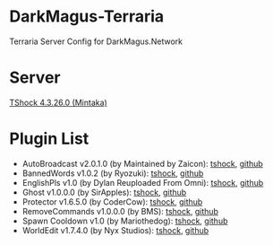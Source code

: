 # DarkMagus-Terraria
Terraria Server Config for DarkMagus.Network

# Server
[TShock 4.3.26.0 (Mintaka)](https://github.com/Pryaxis/TShock/releases)

# Plugin List
* AutoBroadcast v2.0.1.0 (by Maintained by Zaicon): [tshock](https://tshock.co/xf/index.php?resources/autobroadcast.66/), [github](https://github.com/Zaicon/AutoBroadcast)
* BannedWords v1.0.2 (by Ryozuki): [tshock](https://tshock.co/xf/index.php?resources/bannedwords.178/), [github](https://github.com/Ryozuki/BannedWords)
* EnglishPls v1.0 (by Dylan Reuploaded From Omni): [tshock](https://tshock.co/xf/index.php?resources/english-pls-updated.214/), [github](https://github.com/Dylanswaggerino/EnglishPls)
* Ghost v1.0.0.0 (by SirApples): [tshock](https://tshock.co/xf/index.php?resources/ghost-plugin-vanish.217/), [github](https://github.com/DannyDan77/Ghost)
* Protector v1.6.5.0 (by CoderCow): [tshock](https://tshock.co/xf/index.php?resources/protector.190/), [github](https://github.com/CoderCow/Protector-Plugin)
* RemoveCommands v1.0.0.0 (by BMS): [tshock](https://tshock.co/xf/index.php?resources/remove-commands.225/), [github](https://github.com/tanpro260196/RemoveCommands)
* Spawn Cooldown v1.0 (by Mariothedog): [tshock](https://tshock.co/xf/index.php?resources/spawn-cooldown.240/), [github](https://github.com/mariothedog/SpawnCooldown)
* WorldEdit v1.7.4.0 (by Nyx Studios): [tshock](https://tshock.co/xf/index.php?resources/worldedit.186/), [github](https://github.com/NyxStudios/WorldEdit)

